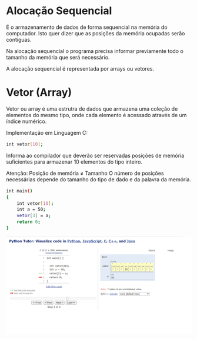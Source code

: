 # Alocação Sequencial
É o armazenamento de dados de forma sequencial na memória do computador. Isto quer dizer que as posições da memória ocupadas serão contíguas.

Na alocação sequencial o programa precisa informar previamente todo o tamanho da memória que será necessário.

A alocação sequencial é representada por arrays ou vetores.

# Vetor (Array)

Vetor ou array é uma estrutra de dados que armazena uma coleção de elementos do mesmo tipo, onde cada elemento é acessado através de um índice numérico.

Implementação em Linguagem C:

```sh
int vetor[10];
```
Informa ao compilador que deverão ser reservadas posições de memória suficientes para armazenar 10 elementos do tipo inteiro.

Atenção: Posição de memória ≠ Tamanho
O número de posições necessárias depende do tamanho do tipo de dado e da palavra da memória.

```sh
int main()
{
    int vetor[10];
    int a = 50;
    vetor[3] = a;
    return 0;
}
```
![Visualização do código em C](alocacao-sequencial-em-c.png)